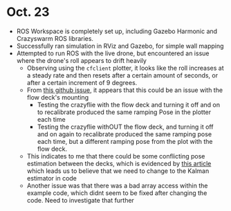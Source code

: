# Oct. 23
- ROS Workspace is completely set up, including Gazebo Harmonic and Crazyswarm ROS libraries.
- Successfully ran simulation in RViz and Gazebo, for simple wall mapping
- Attempted to run ROS with the live drone, but encountered an issue where the drone's roll appears to drift heavily
  - Observing using the `cfclient` plotter, it looks like the roll increases at a steady rate and then resets after a certain amount of seconds, or after a certain increment of 9 degrees.
  - From [this github issue](https://github.com/orgs/bitcraze/discussions/1160), it appears that this could be an issue with the flow deck's mounting
    - Testing the crazyflie with the flow deck and turning it off and on to recalibrate produced the same ramping Pose in the plotter each time
    - Testing the crazyflie withOUT the flow deck, and turning it off and on again to recalibrate produced the same ramping pose each time, but a different ramping pose from the plot with the flow deck. 
  - This indicates to me that there could be some conflicting pose estimation between the decks, which is evidenced by [this article](https://www.bitcraze.io/documentation/repository/crazyflie-firmware/master/functional-areas/sensor-to-control/state_estimators/) which leads us to believe that we need to change to the Kalman estimator in code
  - Another issue was that there was a bad array access within the example code, which didnt seem to be fixed after changing the code. Need to investigate that further